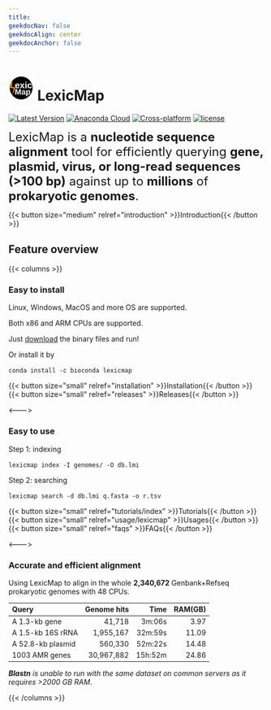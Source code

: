 ```yaml
---
title:
geekdocNav: false
geekdocAlign: center
geekdocAnchor: false
---
```

# <img src="logo.svg" width="50"/> LexicMap
<!-- markdownlint-capture -->
<!-- markdownlint-disable MD033 -->
<!-- markdownlint-restore -->

[![Latest Version](https://img.shields.io/github/release/shenwei356/LexicMap.svg?style=flat?maxAge=86400)](https://github.com/shenwei356/LexicMap/releases)
[![Anaconda Cloud](https://anaconda.org/bioconda/lexicmap/badges/version.svg)](https://anaconda.org/bioconda/lexicmap)
[![Cross-platform](https://img.shields.io/badge/platform-any-ec2eb4.svg?style=flat)](http://bioinf.shenwei.me/LexicMap/installation/)
[![license](https://img.shields.io/github/license/shenwei356/taxonkit.svg?maxAge=2592000)](https://github.com/shenwei356/taxonkit/blob/master/LICENSE)



<font size=5rem>LexicMap is a **nucleotide sequence alignment** tool for efficiently querying **gene, plasmid, virus, or long-read sequences (>100 bp)** against up to **millions** of **prokaryotic genomes**.</font>


{{< button size="medium" relref="introduction" >}}Introduction{{< /button >}}



## Feature overview

{{< columns >}}

### Easy to install

Linux, Windows, MacOS and more OS are supported.

Both x86 and ARM CPUs are supported.

Just [download](https://github.com/shenwei356/lexicmap/releases) the binary files and run!


Or install it by

    conda install -c bioconda lexicmap


{{< button size="small" relref="installation" >}}Installation{{< /button >}}
{{< button size="small" relref="releases" >}}Releases{{< /button >}}

<--->

### Easy to use

Step 1: indexing

    lexicmap index -I genomes/ -O db.lmi

Step 2: searching

    lexicmap search -d db.lmi q.fasta -o r.tsv

{{< button size="small" relref="tutorials/index" >}}Tutorials{{< /button >}}
{{< button size="small" relref="usage/lexicmap" >}}Usages{{< /button >}}
{{< button size="small" relref="faqs" >}}FAQs{{< /button >}}

<--->

### Accurate and efficient alignment

Using LexicMap to align in the whole **2,340,672** Genbank+Refseq prokaryotic genomes with 48 CPUs.

|Query            |Genome hits|Time   |RAM(GB)|
|:----------------|----------:|------:|------:|
|A 1.3-kb gene    |41,718     |3m:06s |3.97   |
|A 1.5-kb 16S rRNA|1,955,167  |32m:59s|11.09  |
|A 52.8-kb plasmid|560,330    |52m:22s|14.48  |
|1003 AMR genes   |30,967,882 |15h:52m|24.86  |


***Blastn** is unable to run with the same dataset on common servers as it requires >2000 GB RAM*.


{{< /columns >}}

